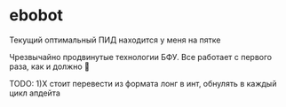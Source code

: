 # ebobot

Текущий оптимальный ПИД находится у меня на пятке

Чрезвычайно продвинутые технологии БФУ.
Все работает с первого раза, как и должно
:100:

TODO:
1)X стоит перевести из формата лонг в инт, обнулять в каждый цикл апдейта

